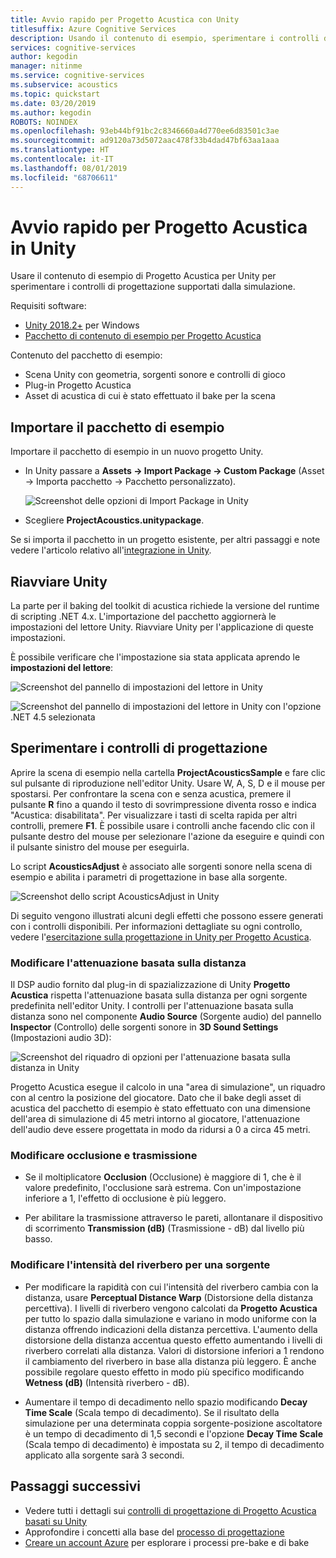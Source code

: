 ```yaml
---
title: Avvio rapido per Progetto Acustica con Unity
titlesuffix: Azure Cognitive Services
description: Usando il contenuto di esempio, sperimentare i controlli di progettazione di Progetto Acustica in Unity ed eseguire la distribuzione in Windows Desktop.
services: cognitive-services
author: kegodin
manager: nitinme
ms.service: cognitive-services
ms.subservice: acoustics
ms.topic: quickstart
ms.date: 03/20/2019
ms.author: kegodin
ROBOTS: NOINDEX
ms.openlocfilehash: 93eb44bf91bc2c8346660a4d770ee6d83501c3ae
ms.sourcegitcommit: ad9120a73d5072aac478f33b4dad47bf63aa1aaa
ms.translationtype: HT
ms.contentlocale: it-IT
ms.lasthandoff: 08/01/2019
ms.locfileid: "68706611"
---
```

# <a name="project-acoustics-unity-quickstart"></a>Avvio rapido per Progetto Acustica in Unity
Usare il contenuto di esempio di Progetto Acustica per Unity per sperimentare i controlli di progettazione supportati dalla simulazione.

Requisiti software:
* [Unity 2018.2+](https://unity3d.com) per Windows
* [Pacchetto di contenuto di esempio per Progetto Acustica](https://www.microsoft.com/download/details.aspx?id=57346)

Contenuto del pacchetto di esempio:
* Scena Unity con geometria, sorgenti sonore e controlli di gioco
* Plug-in Progetto Acustica 
* Asset di acustica di cui è stato effettuato il bake per la scena

## <a name="import-the-sample-package"></a>Importare il pacchetto di esempio
Importare il pacchetto di esempio in un nuovo progetto Unity. 
* In Unity passare a **Assets -> Import Package -> Custom Package** (Asset -> Importa pacchetto -> Pacchetto personalizzato).

    ![Screenshot delle opzioni di Import Package in Unity](media/import-package.png)  

* Scegliere **ProjectAcoustics.unitypackage**.

Se si importa il pacchetto in un progetto esistente, per altri passaggi e note vedere l'articolo relativo all'[integrazione in Unity](unity-integration.md).

## <a name="restart-unity"></a>Riavviare Unity
La parte per il baking del toolkit di acustica richiede la versione del runtime di scripting .NET 4.x. L'importazione del pacchetto aggiornerà le impostazioni del lettore Unity. Riavviare Unity per l'applicazione di queste impostazioni.

È possibile verificare che l'impostazione sia stata applicata aprendo le **impostazioni del lettore**:

![Screenshot del pannello di impostazioni del lettore in Unity](media/player-settings.png)

![Screenshot del pannello di impostazioni del lettore in Unity con l'opzione .NET 4.5 selezionata](media/net45.png)

## <a name="experiment-with-design-controls"></a>Sperimentare i controlli di progettazione
Aprire la scena di esempio nella cartella **ProjectAcousticsSample** e fare clic sul pulsante di riproduzione nell'editor Unity. Usare W, A, S, D e il mouse per spostarsi. Per confrontare la scena con e senza acustica, premere il pulsante **R** fino a quando il testo di sovrimpressione diventa rosso e indica "Acustica: disabilitata". Per visualizzare i tasti di scelta rapida per altri controlli, premere **F1**. È possibile usare i controlli anche facendo clic con il pulsante destro del mouse per selezionare l'azione da eseguire e quindi con il pulsante sinistro del mouse per eseguirla.

Lo script **AcousticsAdjust** è associato alle sorgenti sonore nella scena di esempio e abilita i parametri di progettazione in base alla sorgente. 

![Screenshot dello script AcousticsAdjust in Unity](media/acoustics-adjust.png)

Di seguito vengono illustrati alcuni degli effetti che possono essere generati con i controlli disponibili. Per informazioni dettagliate su ogni controllo, vedere l'[esercitazione sulla progettazione in Unity per Progetto Acustica](unreal-workflow.md).

### <a name="modify-distance-based-attenuation"></a>Modificare l'attenuazione basata sulla distanza
Il DSP audio fornito dal plug-in di spazializzazione di Unity **Progetto Acustica** rispetta l'attenuazione basata sulla distanza per ogni sorgente predefinita nell'editor Unity. I controlli per l'attenuazione basata sulla distanza sono nel componente **Audio Source** (Sorgente audio) del pannello **Inspector** (Controllo) delle sorgenti sonore in **3D Sound Settings** (Impostazioni audio 3D):

![Screenshot del riquadro di opzioni per l'attenuazione basata sulla distanza in Unity](media/distance-attenuation.png)

Progetto Acustica esegue il calcolo in una "area di simulazione", un riquadro con al centro la posizione del giocatore. Dato che il bake degli asset di acustica del pacchetto di esempio è stato effettuato con una dimensione dell'area di simulazione di 45 metri intorno al giocatore, l'attenuazione dell'audio deve essere progettata in modo da ridursi a 0 a circa 45 metri.

### <a name="modify-occlusion-and-transmission"></a>Modificare occlusione e trasmissione
* Se il moltiplicatore **Occlusion** (Occlusione) è maggiore di 1, che è il valore predefinito, l'occlusione sarà estrema. Con un'impostazione inferiore a 1, l'effetto di occlusione è più leggero.

* Per abilitare la trasmissione attraverso le pareti, allontanare il dispositivo di scorrimento **Transmission (dB)** (Trasmissione - dB) dal livello più basso. 

### <a name="modify-wetness-for-a-source"></a>Modificare l'intensità del riverbero per una sorgente
* Per modificare la rapidità con cui l'intensità del riverbero cambia con la distanza, usare **Perceptual Distance Warp** (Distorsione della distanza percettiva). I livelli di riverbero vengono calcolati da **Progetto Acustica** per tutto lo spazio dalla simulazione e variano in modo uniforme con la distanza offrendo indicazioni della distanza percettiva. L'aumento della distorsione della distanza accentua questo effetto aumentando i livelli di riverbero correlati alla distanza. Valori di distorsione inferiori a 1 rendono il cambiamento del riverbero in base alla distanza più leggero. È anche possibile regolare questo effetto in modo più specifico modificando **Wetness (dB)** (Intensità riverbero - dB).

* Aumentare il tempo di decadimento nello spazio modificando **Decay Time Scale** (Scala tempo di decadimento). Se il risultato della simulazione per una determinata coppia sorgente-posizione ascoltatore è un tempo di decadimento di 1,5 secondi e l'opzione **Decay Time Scale** (Scala tempo di decadimento) è impostata su 2, il tempo di decadimento applicato alla sorgente sarà 3 secondi.

## <a name="next-steps"></a>Passaggi successivi
* Vedere tutti i dettagli sui [controlli di progettazione di Progetto Acustica basati su Unity](unity-workflow.md)
* Approfondire i concetti alla base del [processo di progettazione](design-process.md)
* [Creare un account Azure](create-azure-account.md) per esplorare i processi pre-bake e di bake

